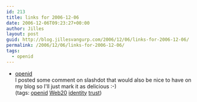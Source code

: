 ```yaml
---
id: 213
title: links for 2006-12-06
date: 2006-12-06T09:23:27+00:00
author: Jilles
layout: post
guid: http://blog.jillesvangurp.com/2006/12/06/links-for-2006-12-06/
permalink: /2006/12/06/links-for-2006-12-06/
tags:
  - openid
---
```

<ul class="delicious">
	<li>
		<div class="delicious-link"><a href="http://slashdot.org/comments.pl?sid=209996&cid=17116002">openid</a></div>
		<div class="delicious-extended">I posted some comment on slashdot that would also be nice to have on my blog so I'll just mark it as delicious :-)</div>
		<div class="delicious-tags">(tags: <a href="http://del.icio.us/jillesvangurp/openid">openid</a> <a href="http://del.icio.us/jillesvangurp/Web20">Web20</a> <a href="http://del.icio.us/jillesvangurp/identity">identity</a> <a href="http://del.icio.us/jillesvangurp/trust">trust</a>)</div>
	</li>
</ul>
